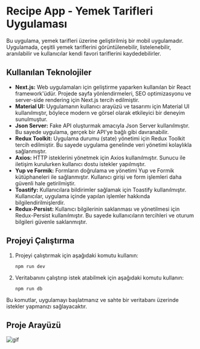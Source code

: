 # Recipe App - Yemek Tarifleri Uygulaması

Bu uygulama, yemek tarifleri üzerine geliştirilmiş bir mobil uygulamadır. Uygulamada, çeşitli yemek tariflerini görüntülenebilir, listelenebilir, aranılabilir ve kullanıcılar kendi favori tariflerini kaydedebilirler.

## Kullanılan Teknolojiler

- **Next.js:** Web uygulamaları için geliştirme yaparken kullanılan bir React framework'üdür. Projede sayfa yönlendirmeleri, SEO optimizasyonu ve server-side rendering için Next.js tercih edilmiştir.
- **Material UI:** Uygulamanın kullanıcı arayüzü ve tasarımı için Material UI kullanılmıştır, böylece modern ve görsel olarak etkileyici bir deneyim sunulmuştur.
- **Json Server:** Fake API oluşturmak amacıyla Json Server kullanılmıştır. Bu sayede uygulama, gerçek bir API'ye bağlı gibi davranabilir.
- **Redux Toolkit:** Uygulama durumu (state) yönetimi için Redux Toolkit tercih edilmiştir. Bu sayede uygulama genelinde veri yönetimi kolaylıkla sağlanmıştır.
- **Axios:** HTTP isteklerini yönetmek için Axios kullanılmıştır. Sunucu ile iletişim kurulurken kullanıcı dostu istekler yapılmıştır.
- **Yup ve Formik:** Formların doğrulama ve yönetimi Yup ve Formik kütüphaneleri ile sağlanmıştır. Kullanıcı girişi ve form işlemleri daha güvenli hale getirilmiştir.
- **Toastify:** Kullanıcılara bildirimler sağlamak için Toastify kullanılmıştır. Kullanıcılar, uygulama içinde yapılan işlemler hakkında bilgilendirilmişlerdir.
- **Redux-Persist:** Kullanıcı bilgilerinin saklanması ve yönetilmesi için Redux-Persist kullanılmıştır. Bu sayede kullanıcıların tercihleri ve oturum bilgileri güvenle saklanmıştır.

## Projeyi Çalıştırma

1. Projeyi çalıştırmak için aşağıdaki komutu kullanın:
    ```
    npm run dev
    ```

2. Veritabanını çalıştırıp istek atabilmek için aşağıdaki komutu kullanın:
    ```
    npm run db
    ```

Bu komutlar, uygulamayı başlatmanız ve sahte bir veritabanı üzerinde istekler yapmanızı sağlayacaktır.

## Proje Arayüzü

![gif](/public/logo.png.gif)
